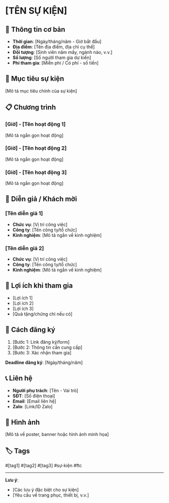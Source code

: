 # [TÊN SỰ KIỆN]

## 📅 Thông tin cơ bản
- **Thời gian**: [Ngày/tháng/năm - Giờ bắt đầu]
- **Địa điểm**: [Tên địa điểm, địa chỉ cụ thể]
- **Đối tượng**: [Sinh viên năm mấy, ngành nào, v.v.]
- **Số lượng**: [Số người tham gia dự kiến]
- **Phí tham gia**: [Miễn phí / Có phí - số tiền]

## 🎯 Mục tiêu sự kiện
[Mô tả mục tiêu chính của sự kiện]

## 📋 Chương trình
### [Giờ] - [Tên hoạt động 1]
[Mô tả ngắn gọn hoạt động]

### [Giờ] - [Tên hoạt động 2]
[Mô tả ngắn gọn hoạt động]

### [Giờ] - [Tên hoạt động 3]
[Mô tả ngắn gọn hoạt động]

## 👥 Diễn giả / Khách mời
### [Tên diễn giả 1]
- **Chức vụ**: [Vị trí công việc]
- **Công ty**: [Tên công ty/tổ chức]
- **Kinh nghiệm**: [Mô tả ngắn về kinh nghiệm]

### [Tên diễn giả 2]
- **Chức vụ**: [Vị trí công việc]
- **Công ty**: [Tên công ty/tổ chức]
- **Kinh nghiệm**: [Mô tả ngắn về kinh nghiệm]

## 🎁 Lợi ích khi tham gia
- [Lợi ích 1]
- [Lợi ích 2]
- [Lợi ích 3]
- [Quà tặng/chứng chỉ nếu có]

## 📝 Cách đăng ký
1. [Bước 1: Link đăng ký/form]
2. [Bước 2: Thông tin cần cung cấp]
3. [Bước 3: Xác nhận tham gia]

**Deadline đăng ký**: [Ngày/tháng/năm]

## 📞 Liên hệ
- **Người phụ trách**: [Tên - Vai trò]
- **SĐT**: [Số điện thoại]
- **Email**: [Email liên hệ]
- **Zalo**: [Link/ID Zalo]

## 📸 Hình ảnh
[Mô tả về poster, banner hoặc hình ảnh minh họa]

## 🏷️ Tags
#[tag1] #[tag2] #[tag3] #sự-kiện #ftc

---
**Lưu ý**: 
- [Các lưu ý đặc biệt cho sự kiện]
- [Yêu cầu về trang phục, thiết bị, v.v.]